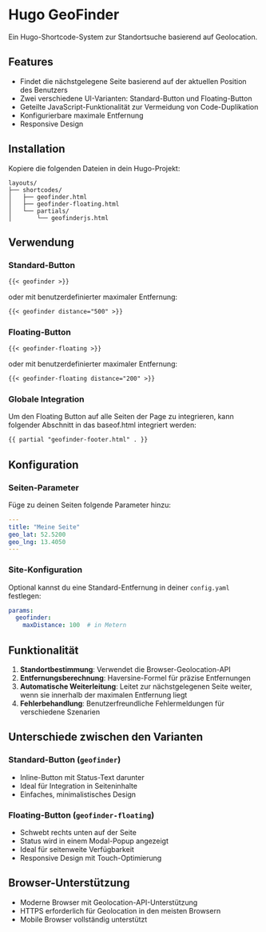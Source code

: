 # Hugo GeoFinder

Ein Hugo-Shortcode-System zur Standortsuche basierend auf Geolocation.

## Features

- Findet die nächstgelegene Seite basierend auf der aktuellen Position des Benutzers
- Zwei verschiedene UI-Varianten: Standard-Button und Floating-Button
- Geteilte JavaScript-Funktionalität zur Vermeidung von Code-Duplikation
- Konfigurierbare maximale Entfernung
- Responsive Design

## Installation

Kopiere die folgenden Dateien in dein Hugo-Projekt:

```
layouts/
├── shortcodes/
│   ├── geofinder.html
│   ├── geofinder-floating.html
│   └── partials/
│       └── geofinderjs.html
```

## Verwendung

### Standard-Button

```markdown
{{< geofinder >}}
```

oder mit benutzerdefinierter maximaler Entfernung:

```markdown
{{< geofinder distance="500" >}}
```

### Floating-Button

```markdown
{{< geofinder-floating >}}
```

oder mit benutzerdefinierter maximaler Entfernung:

```markdown
{{< geofinder-floating distance="200" >}}
```

### Globale Integration

Um den Floating Button auf alle Seiten der Page zu integrieren, kann folgender Abschnitt in das baseof.html integriert werden:   
```markdown
{{ partial "geofinder-footer.html" . }}
```

## Konfiguration

### Seiten-Parameter

Füge zu deinen Seiten folgende Parameter hinzu:

```yaml
---
title: "Meine Seite"
geo_lat: 52.5200
geo_lng: 13.4050
---
```

### Site-Konfiguration

Optional kannst du eine Standard-Entfernung in deiner `config.yaml` festlegen:

```yaml
params:
  geofinder:
    maxDistance: 100  # in Metern
```

## Funktionalität

1. **Standortbestimmung**: Verwendet die Browser-Geolocation-API
2. **Entfernungsberechnung**: Haversine-Formel für präzise Entfernungen
3. **Automatische Weiterleitung**: Leitet zur nächstgelegenen Seite weiter, wenn sie innerhalb der maximalen Entfernung liegt
4. **Fehlerbehandlung**: Benutzerfreundliche Fehlermeldungen für verschiedene Szenarien

## Unterschiede zwischen den Varianten

### Standard-Button (`geofinder`)
- Inline-Button mit Status-Text darunter
- Ideal für Integration in Seiteninhalte
- Einfaches, minimalistisches Design

### Floating-Button (`geofinder-floating`)
- Schwebt rechts unten auf der Seite
- Status wird in einem Modal-Popup angezeigt
- Ideal für seitenweite Verfügbarkeit
- Responsive Design mit Touch-Optimierung

## Browser-Unterstützung

- Moderne Browser mit Geolocation-API-Unterstützung
- HTTPS erforderlich für Geolocation in den meisten Browsern
- Mobile Browser vollständig unterstützt